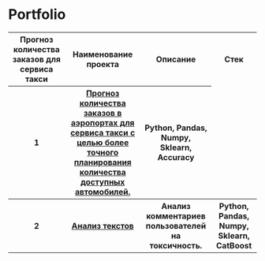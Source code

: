 # Portfolio
<table>
<tr><th>Прогноз количества заказов для сервиса такси</th><th>Наименование проекта</th><th>Описание</th><th>Стек</th></tr>
<tr><th>1</th><th><a href="https://github.com/Sultan1448/My-Projects/blob/main/Service%20Taxi/Project%20%E2%84%9612.ipynb">Прогноз количества заказов в аэропортах
для сервиса такси с целью более точного планирования количества доступных
автомобилей.</th><th>Python, Pandas, Numpy, Sklearn, Accuracy</th></tr>
<tr><th>2</th><th><a href="https://github.com/Sultan1448/My-Projects/blob/main/Analyzing%20Texts/Project%20%E2%84%969.ipynb">Анализ текстов</th><th>Анализ комментариев пользователей на токсичность.</a></th><th>Python, Pandas, Numpy, Sklearn, CatBoost</th></tr>

</table>

